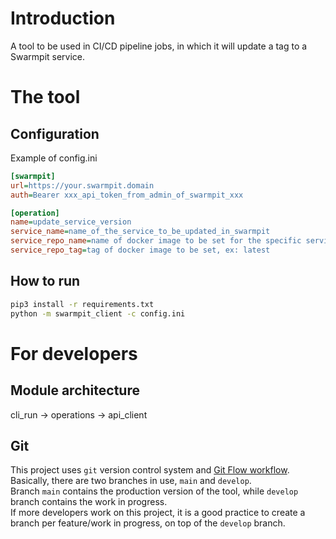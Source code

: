 # Introduction
A tool to be used in CI/CD pipeline jobs, in which it will update a tag to a Swarmpit service.

# The tool
## Configuration
Example of config.ini
```ini
[swarmpit]
url=https://your.swarmpit.domain
auth=Bearer xxx_api_token_from_admin_of_swarmpit_xxx

[operation]
name=update_service_version
service_name=name_of_the_service_to_be_updated_in_swarmpit
service_repo_name=name of docker image to be set for the specific service, ex: nginx
service_repo_tag=tag of docker image to be set, ex: latest
```

## How to run
```bash
pip3 install -r requirements.txt
python -m swarmpit_client -c config.ini
```

# For developers

## Module architecture
cli_run -> operations -> api_client

## Git

This project uses `git` version control system and
[Git Flow workflow](https://www.atlassian.com/git/tutorials/comparing-workflows/gitflow-workflow).  
Basically, there are two branches in use, `main` and `develop`.  
Branch `main` contains the production version of the tool, while `develop` branch contains the work in progress.  
If more developers work on this project, it is a good practice to create a branch per feature/work in progress,
on top of the `develop` branch.
